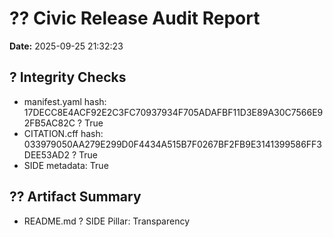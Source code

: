 # ?? Civic Release Audit Report

**Date:** 2025-09-25 21:32:23

## ? Integrity Checks

- manifest.yaml hash: 17DECC8E4ACF92E2C3FC70937934F705ADAFBF11D3E89A30C7566E92FB5AC82C ? True
- CITATION.cff hash: 033979050AA279E299D0F4434A515B7F0267BF2FB9E3141399586FF3DEE53AD2 ? True
- SIDE metadata: True


## ?? Artifact Summary

- README.md ? SIDE Pillar: Transparency
